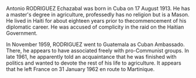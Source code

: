Antonio RODRIGUEZ Echazabal was born in Cuba on 17 August 1913. He has a master's degree in agriculture, professedly has no religion but is a Mason. He lived in Haiti for about eighteen years prior to thecommencement of his diplomatic career. He was accused of complicity in the raid on the Haitian Government.

In November 1959, RODRIGUEZ went to Guatemala as Cuban Ambassado. There, he appears to have associated freely with pro-Communist groups. In late 1961, he apparently told an acquaintance that he was finished with politics and wanted to devote the rest of his life to agriculture. It appears that he left France on 31 January 1962 en route to Martinique.